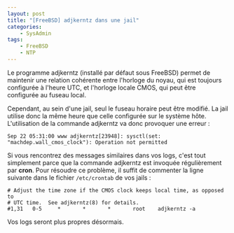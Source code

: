 ```yaml
---
layout: post
title: "[FreeBSD] adjkerntz dans une jail"
categories:
    - SysAdmin
tags:
    - FreeBSD
    - NTP
---
```

Le programme adjkerntz (installé par défaut sous FreeBSD) permet de maintenir une relation cohérente entre l'horloge du noyau, qui est toujours configurée à l'heure UTC, et l'horloge locale CMOS, qui peut être configurée au fuseau local.

Cependant, au sein d'une jail, seul le fuseau horaire peut être modifié. La jail utilise donc la même heure que celle configurée sur le système hôte. L'utilisation de la commande adjkerntz va donc provoquer une erreur :

    Sep 22 05:31:00 www adjkerntz[23948]: sysctl(set: "machdep.wall_cmos_clock"): Operation not permitted

Si vous rencontrez des messages similaires dans vos logs, c'est tout simplement parce que la commande adjkerntz est invoquée régulièrement par **cron**. Pour résoudre ce problème, il suffit de commenter la ligne suivante dans le fichier `/etc/crontab` de vos jails :

    # Adjust the time zone if the CMOS clock keeps local time, as opposed to
    # UTC time.  See adjkerntz(8) for details.
    #1,31   0-5     *       *       *       root    adjkerntz -a

Vos logs seront plus propres désormais.
